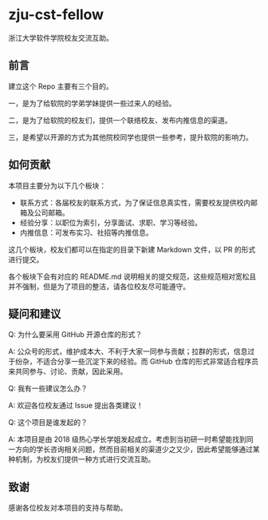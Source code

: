 # zju-cst-fellow

浙江大学软件学院校友交流互助。

## 前言

建立这个 Repo 主要有三个目的。

一，是为了给软院的学弟学妹提供一些过来人的经验。

二，是为了给软院的校友们，提供一个联络校友、发布内推信息的渠道。

三，是希望以开源的方式为其他院校同学也提供一些参考，提升软院的影响力。

## 如何贡献

本项目主要分为以下几个板块：

- 联系方式：各届校友的联系方式，为了保证信息真实性，需要校友提供校内邮箱及公司邮箱。
- 经验分享：以职位为索引，分享面试、求职、学习等经验。
- 内推信息：可发布实习、社招等内推信息。

这几个板块，校友们都可以在指定的目录下新建 Markdown 文件，以 PR 的形式进行提交。

各个板块下会有对应的 README.md 说明相关的提交规范，这些规范相对宽松且并不强制，但是为了项目的整洁，请各位校友尽可能遵守。

## 疑问和建议

Q: 为什么要采用 GitHub 开源仓库的形式？

A: 公众号的形式，维护成本大、不利于大家一同参与贡献；拉群的形式，信息过于纷杂，不适合分享一些沉淀下来的经验。而 GitHub 仓库的形式非常适合程序员来共同参与、讨论、贡献，因此采用。

Q: 我有一些建议怎么办？

A: 欢迎各位校友通过 Issue 提出各类建议！

Q: 这个项目是谁发起的？

A: 本项目是由 2018 级热心学长学姐发起成立。考虑到当初研一时希望能找到同一方向的学长咨询相关问题，然而目前相关的渠道少之又少，因此希望能够通过某种机制，为校友们提供一种方式进行交流互助。

## 致谢

感谢各位校友对本项目的支持与帮助。